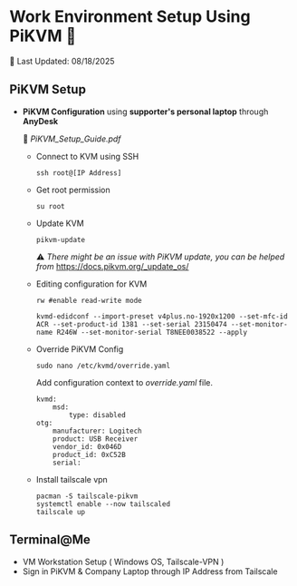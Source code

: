 # Work Environment Setup Using PiKVM 🛜

📅 Last Updated: 08/18/2025 

## PiKVM Setup

* **PiKVM Configuration** using **supporter's personal laptop** through **AnyDesk**

    📖 *PiKVM_Setup_Guide.pdf*

    * Connect to KVM using SSH
        ```
        ssh root@[IP Address]
        ```
    * Get root permission
        ```
        su root
        ```
    * Update KVM
        ```
        pikvm-update
        ```
        ⚠️ *There might be an issue with PiKVM update, you can be helped from* https://docs.pikvm.org/_update_os/

    * Editing configuration for KVM
        ```
        rw #enable read-write mode
        ```
        ```
        kvmd-edidconf --import-preset v4plus.no-1920x1200 --set-mfc-id ACR --set-product-id 1381 --set-serial 23150474 --set-monitor-name R246W --set-monitor-serial T8NEE0038522 --apply
        ```

    * Override PiKVM Config
        ```
        sudo nano /etc/kvmd/override.yaml
        ```

        Add configuration context to *override.yaml* file.
        ```
        kvmd:
            msd:
                type: disabled
        otg:
            manufacturer: Logitech
            product: USB Receiver
            vendor_id: 0x046D
            product_id: 0xC52B
            serial: 
        ```
    
    * Install tailscale vpn
        ```
        pacman -S tailscale-pikvm
        systemctl enable --now tailscaled
        tailscale up
        ```


## Terminal@Me

* VM Workstation Setup ( Windows OS, Tailscale-VPN )
* Sign in PiKVM & Company Laptop through IP Address from Tailscale